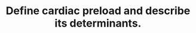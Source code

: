 ---
title: "Define cardiac preload and describe its determinants."
entityType: SAQ
exam: PEX
college: CICM
year: 2015
sitting: B
question: 15
passRate: 29
EC_expectedDomains:
- "This question required synthesis and application of knowledge derived from multiple sources rather than regurgitation of a published list in a text."
EC_errorsCommon:
- "Many candidates failed to recognise that venous return is not the only determinant of preload."
- "Most candidates failed to discuss determinants of venous return."
- "Factors such as contractility, afterload or chamber filling and emptying can all impact preload."
- "In addition to listing determinants the question required an explanation of their relationship with preload (e.g. the direction of change)."
- "A discussion about the determinants of cardiac output was not asked for as did not score marks."
---
